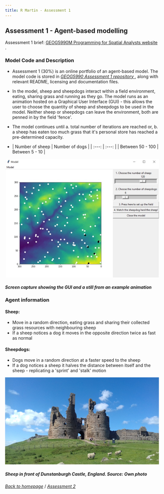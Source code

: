 ```yaml
---
title: R Martin - Assessment 1
---
```

## Assessment 1 - Agent-based modelling

Assessment 1 brief: <a href="https://www.geog.leeds.ac.uk/courses/computing/study/core-python/assessment1/index.html" target="_blank"> GEOG5990M Programming for Spatial Analysts website </a>.

### Model Code and Description
* Assessment 1 (30%) is an online portfolio of an agent-based model. The model code is stored in <a href="https://github.com/gy19rgm/GEOG5990Assessment1" target="_blank"> *GEOG5990 Assessment 1 repository* </a>, along with relevant README, licensing and documentation files.
* In the model, sheep and sheepdogs interact within a field environment, eating, sharing grass and running as they go. The model runs as an animation hosted on a Graphical User Interface (GUI) - this allows the user to choose the quantity of sheep and sheepdogs to be used in the model. Neither sheep or sheepdogs can leave the environment, both are penned in by the field 'fence'.
* The model continues until a. total number of iterations are reached or, b. a sheep has eaten too much grass that it's personal store has reached a pre-determined capacity. 

* | Number of sheep | Number of dogs |
| :---: | :---: |
| Between 50 - 100 | Between 5 - 10 |

![GUI](gui1.jpg "Example of the GUI")
##### Screen capture showing the GUI and a still from an example animation 

### Agent information
#### Sheep:
* Move in a random direction, eating grass and sharing their collected grass resources with neighbouring sheep
* If a sheep notices a dog it moves in the opposite direction twice as fast as normal

#### Sheepdogs:
* Dogs move in a random direction at a faster speed to the sheep
* If a dog notices a sheep it halves the distance between itself and the sheep - replicating a 'sprint' and 'stalk'  motion

![Sheep - Dunstanburgh Castle](sheep1.jpg)
##### Sheep in front of Dunstanburgh Castle, England. Source: Own photo

[*Back to homepage*](https://gy19rgm.github.io/) / [*Assessment 2*](https://gy19rgm.github.io/Assessment2)